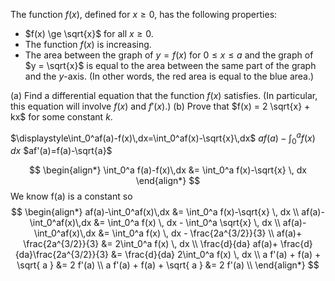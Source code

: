The function $f(x),$ defined for $x \ge 0,$ has the following properties: 
- $f(x) \ge \sqrt{x}$ for all $x \ge 0.$ 
- The function $f(x)$ is increasing. 
- The area between the graph of $y = f(x)$ for $0 \le x \le a$ and the graph of $y = \sqrt{x}$ is equal to the area between the same part of the graph and the $y$-axis. (In other words, the red area is equal to the blue area.)  

(a) Find a differential equation that the function $f(x)$ satisfies. (In particular, this equation will involve $f(x)$ and $f'(x).$)
(b) Prove that $f(x) = 2 \sqrt{x} + kx$ for some constant $k.$


$\displaystyle\int_0^af(a)-f(x)\,dx=\int_0^af(x)-\sqrt{x}\,dx$
$af(a)-\int_0^af(x)\,dx$
$af'(a)=f(a)-\sqrt{a}$

$$
\begin{align*}
\int_0^a f(a)-f(x)\,dx &= \int_0^a f(x)-\sqrt{x} \, dx
\end{align*}
$$
We know f(a) is a constant so
$$
\begin{align*}
af(a)-\int_0^af(x)\,dx &= \int_0^a f(x)-\sqrt{x} \, dx \\
af(a)-\int_0^af(x)\,dx &= \int_0^a f(x) \, dx - \int_0^a \sqrt{x} \, dx \\
af(a)-\int_0^af(x)\,dx &= \int_0^a f(x) \, dx - \frac{2a^{3/2}}{3} \\
af(a)+ \frac{2a^{3/2}}{3} &= 2\int_0^a f(x) \, dx \\
\frac{d}{da} af(a)+ \frac{d}{da}\frac{2a^{3/2}}{3} &= \frac{d}{da} 2\int_0^a f(x) \, dx \\
a f'(a) + f(a) + \sqrt{ a } &= 2 f'(a) \\
a f'(a) + f(a) + \sqrt{ a } &= 2 f'(a) \\
\end{align*}
$$